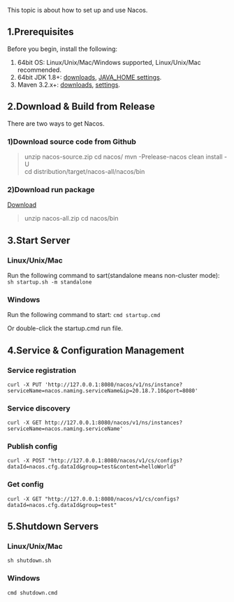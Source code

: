This topic is about how to set up and use Nacos.

## 1.Prerequisites
Before you begin, install the following:

1. 64bit OS: Linux/Unix/Mac/Windows supported, Linux/Unix/Mac recommended.
2. 64bit JDK 1.8+: [downloads](http://www.oracle.com/technetwork/java/javase/downloads/jdk8-downloads-2133151.html), [JAVA_HOME settings](https://docs.oracle.com/cd/E19182-01/820-7851/inst_cli_jdk_javahome_t/).
3. Maven 3.2.x+: [downloads](https://maven.apache.org/download.cgi), [settings](https://maven.apache.org/settings.html).

## 2.Download & Build from Release
There are two ways to get Nacos. 

### 1)Download source code from Github
  
  > unzip nacos-source.zip
  > cd nacos/
  > mvn -Prelease-nacos clean install -U  
  > cd distribution/target/nacos-all/nacos/bin
  
### 2)Download run package 
[Download](http://nacos.oss-cn-hangzhou-zmf.aliyuncs.com/nacos-server-0.1.0.zip)
  > unzip nacos-all.zip 
  > cd nacos/bin

## 3.Start Server
### Linux/Unix/Mac
Run the following command to sart(standalone means non-cluster mode): 
`sh startup.sh -m standalone`

### Windows

Run the following command to start:
`cmd startup.cmd`

Or double-click the startup.cmd run file.

## 4.Service & Configuration Management
### Service registration
`curl -X PUT 'http://127.0.0.1:8080/nacos/v1/ns/instance?serviceName=nacos.naming.serviceName&ip=20.18.7.10&port=8080'`

### Service discovery
`curl -X GET http://127.0.0.1:8080/nacos/v1/ns/instances?serviceName=nacos.naming.serviceName'`

### Publish config
`curl -X POST "http://127.0.0.1:8080/nacos/v1/cs/configs?dataId=nacos.cfg.dataId&group=test&content=helloWorld"`

### Get config
`curl -X GET "http://127.0.0.1:8080/nacos/v1/cs/configs?dataId=nacos.cfg.dataId&group=test"    `


## 5.Shutdown Servers
### Linux/Unix/Mac
`sh shutdown.sh`

### Windows
`cmd shutdown.cmd`